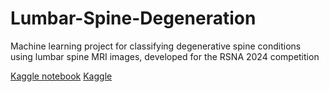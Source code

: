 # Lumbar-Spine-Degeneration
Machine learning project for classifying degenerative spine conditions using lumbar spine MRI images, developed for the RSNA 2024 competition

[Kaggle notebook](https://www.kaggle.com/code/sudhanshuambastha/notebook0063362af1/edit)
[Kaggle](https://www.kaggle.com/competitions/rsna-2024-lumbar-spine-degenerative-classification/overview)
